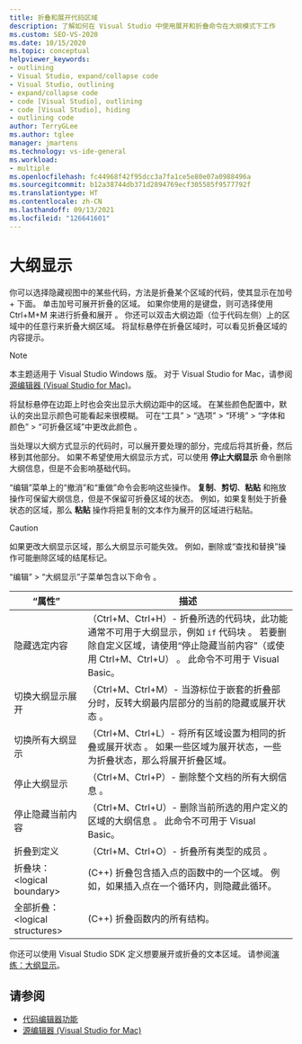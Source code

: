 ```yaml
---
title: 折叠和展开代码区域
description: 了解如何在 Visual Studio 中使用展开和折叠命令在大纲模式下工作
ms.custom: SEO-VS-2020
ms.date: 10/15/2020
ms.topic: conceptual
helpviewer_keywords:
- outlining
- Visual Studio, expand/collapse code
- Visual Studio, outlining
- expand/collapse code
- code [Visual Studio], outlining
- code [Visual Studio], hiding
- outlining code
author: TerryGLee
ms.author: tglee
manager: jmartens
ms.technology: vs-ide-general
ms.workload:
- multiple
ms.openlocfilehash: fc44968f42f95dcc3a7fa1ce5e80e07a0988496a
ms.sourcegitcommit: b12a38744db371d2894769ecf305585f9577792f
ms.translationtype: HT
ms.contentlocale: zh-CN
ms.lasthandoff: 09/13/2021
ms.locfileid: "126641601"
---
```

# <a name="outlining"></a>大纲显示

你可以选择隐藏视图中的某些代码，方法是折叠某个区域的代码，使其显示在加号 + 下面。 单击加号可展开折叠的区域。 如果你使用的是键盘，则可选择使用 Ctrl+M+M 来进行折叠和展开  。 你还可以双击大纲边距（位于代码左侧）上的区域中的任意行来折叠大纲区域。 将鼠标悬停在折叠区域时，可以看见折叠区域的内容提示。

> [!NOTE]
> 本主题适用于 Visual Studio  Windows 版。 对于 Visual Studio for Mac，请参阅[源编辑器 (Visual Studio for Mac)](/visualstudio/mac/source-editor)。

将鼠标悬停在边距上时也会突出显示大纲边距中的区域。 在某些颜色配置中，默认的突出显示颜色可能看起来很模糊。 可在“工具” > “选项” > “环境” > “字体和颜色” > “可折叠区域”中更改此颜色    。

当处理以大纲方式显示的代码时，可以展开要处理的部分，完成后将其折叠，然后移到其他部分。 如果不希望使用大纲显示方式，可以使用 **停止大纲显示** 命令删除大纲信息，但是不会影响基础代码。

“编辑”菜单上的“撤消”和“重做”命令会影响这些操作。 **复制**、**剪切**、**粘贴** 和拖放操作可保留大纲信息，但是不保留可折叠区域的状态。 例如，如果复制处于折叠状态的区域，那么 **粘贴** 操作将把复制的文本作为展开的区域进行粘贴。

> [!CAUTION]
> 如果更改大纲显示区域，那么大纲显示可能失效。 例如，删除或“查找和替换”操作可能删除区域的结尾标记。

“编辑” > “大纲显示”子菜单包含以下命令 。

|“属性”|描述|
|-|-|
|隐藏选定内容|（Ctrl+M、Ctrl+H）- 折叠所选的代码块，此功能通常不可用于大纲显示，例如 `if` 代码块   。 若要删除自定义区域，请使用“停止隐藏当前内容”（或使用 Ctrl+M、Ctrl+U）    。 此命令不可用于 Visual Basic。|
|切换大纲显示展开| （Ctrl+M、Ctrl+M）- 当游标位于嵌套的折叠部分时，反转大纲最内层部分的当前的隐藏或展开状态   。|
|切换所有大纲显示|（Ctrl+M、Ctrl+L）- 将所有区域设置为相同的折叠或展开状态   。 如果一些区域为展开状态，一些为折叠状态，那么将展开折叠区域。|
|停止大纲显示|（Ctrl+M、Ctrl+P）- 删除整个文档的所有大纲信息   。|
|停止隐藏当前内容|（Ctrl+M、Ctrl+U）- 删除当前所选的用户定义的区域的大纲信息   。 此命令不可用于 Visual Basic。|
|折叠到定义|（Ctrl+M、Ctrl+O）- 折叠所有类型的成员   。|
|折叠块：\<logical boundary>|(C++) 折叠包含插入点的函数中的一个区域。 例如，如果插入点在一个循环内，则隐藏此循环。|
|全部折叠：\<logical structures>|(C++) 折叠函数内的所有结构。|

你还可以使用 Visual Studio SDK 定义想要展开或折叠的文本区域。 请参阅[演练：大纲显示](../extensibility/walkthrough-outlining.md)。

## <a name="see-also"></a>请参阅

- [代码编辑器功能](../ide/writing-code-in-the-code-and-text-editor.md)
- [源编辑器 (Visual Studio for Mac)](/visualstudio/mac/source-editor)
